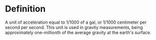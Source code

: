 # Definition

A unit of acceleration equal to 1/1000 of a gal, or 1/1000 centimeter
per second per second. This unit is used in gravity measurements, being
approximately one-millionth of the average gravity at the earth's
surface.
